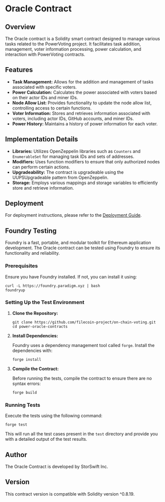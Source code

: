 # Oracle Contract

## Overview

The Oracle contract is a Solidity smart contract designed to manage various tasks related to the PowerVoting project. It facilitates task addition, management, voter information processing, power calculation, and interaction with PowerVoting contracts.

## Features

- **Task Management:** Allows for the addition and management of tasks associated with specific voters.
- **Power Calculation:** Calculates the power associated with voters based on their actor IDs and miner IDs.
- **Node Allow List:** Provides functionality to update the node allow list, controlling access to certain functions.
- **Voter Information:** Stores and retrieves information associated with voters, including actor IDs, GitHub accounts, and miner IDs.
- **Power History:** Maintains a history of power information for each voter.


## Implementation Details

- **Libraries:** Utilizes OpenZeppelin libraries such as `Counters` and `EnumerableSet` for managing task IDs and sets of addresses.
- **Modifiers:** Uses function modifiers to ensure that only authorized nodes can perform certain actions.
- **Upgradeability:** The contract is upgradeable using the UUPSUpgradeable pattern from OpenZeppelin.
- **Storage:** Employs various mappings and storage variables to efficiently store and retrieve information.

## Deployment

For deployment instructions, please refer to the [Deployment Guide](Install.md).

## Foundry Testing

Foundry is a fast, portable, and modular toolkit for Ethereum application development. The Oracle contract can be tested using Foundry to ensure its functionality and reliability.

### Prerequisites

Ensure you have Foundry installed. If not, you can install it using:

```
curl -L https://foundry.paradigm.xyz | bash
foundryup
```

### Setting Up the Test Environment

1. **Clone the Repository:**

   ```
   git clone https://github.com/filecoin-project/on-chain-voting.git
   cd power-oracle-contracts
   ```

2. **Install Dependencies:**

   Foundry uses a dependency management tool called `forge`. Install the dependencies with:

   ```
   forge install
   ```

3. **Compile the Contract:**

   Before running the tests, compile the contract to ensure there are no syntax errors:

   ```
   forge build
   ```

### Running Tests

Execute the tests using the following command:

```
forge test
```

This will run all the test cases present in the `test` directory and provide you with a detailed output of the test results.

## Author

The Oracle Contract is developed by StorSwift Inc.

## Version

This contract version is compatible with Solidity version ^0.8.19.
